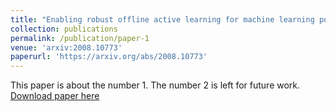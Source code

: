 ```yaml
---
title: "Enabling robust offline active learning for machine learning potentials using simple physics-based priors"
collection: publications
permalink: /publication/paper-1
venue: 'arxiv:2008.10773'
paperurl: 'https://arxiv.org/abs/2008.10773'
---
```

This paper is about the number 1. The number 2 is left for future work.
[Download paper here](http://academicpages.github.io/files/paper1.pdf)
